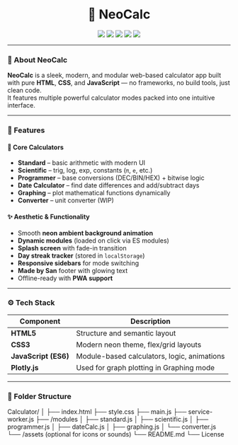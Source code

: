 <h1 align="center">
  🧮 NeoCalc  
</h1>

<p align="center">
  <img src="https://img.shields.io/badge/Status-Online-success?style=flat-square" />
  <img src="https://img.shields.io/badge/License-MIT-yellow?style=flat-square" />
  <img src="https://img.shields.io/badge/HTML-5-orange?style=flat-square&logo=html5" />
  <img src="https://img.shields.io/badge/CSS-3-blue?style=flat-square&logo=css3" />
  <img src="https://img.shields.io/badge/JavaScript-ES6-yellow?style=flat-square&logo=javascript" />
</p>

---

### 🚀 About NeoCalc
**NeoCalc** is a sleek, modern, and modular web-based calculator app built with pure **HTML**, **CSS**, and **JavaScript** — no frameworks, no build tools, just clean code.  
It features multiple powerful calculator modes packed into one intuitive interface.

---

### 🧩 Features

#### 🧠 Core Calculators
- **Standard** – basic arithmetic with modern UI  
- **Scientific** – trig, log, exp, constants (`π`, `e`, etc.)  
- **Programmer** – base conversions (DEC/BIN/HEX) + bitwise logic  
- **Date Calculator** – find date differences and add/subtract days  
- **Graphing** – plot mathematical functions dynamically  
- **Converter** – unit converter (WIP)

#### ✨ Aesthetic & Functionality
- Smooth **neon ambient background animation**
- **Dynamic modules** (loaded on click via ES modules)
- **Splash screen** with fade-in transition
- **Day streak tracker** (stored in `localStorage`)
- **Responsive sidebars** for mode switching
- **Made by San** footer with glowing text
- Offline-ready with **PWA support**


---

### ⚙️ Tech Stack

| Component | Description |
|------------|--------------|
| **HTML5** | Structure and semantic layout |
| **CSS3** | Modern neon theme, flex/grid layouts |
| **JavaScript (ES6)** | Module-based calculators, logic, animations |
| **Plotly.js** | Used for graph plotting in Graphing mode |

---

### 📂 Folder Structure
Calculator/
│
├── index.html
├── style.css
├── main.js
├── service-worker.js
├── /modules
│ ├── standard.js
│ ├── scientific.js
│ ├── programmer.js
│ ├── dateCalc.js
│ ├── graphing.js
│ └── converter.js
└── /assets (optional for icons or sounds)
└── README.md
└── License